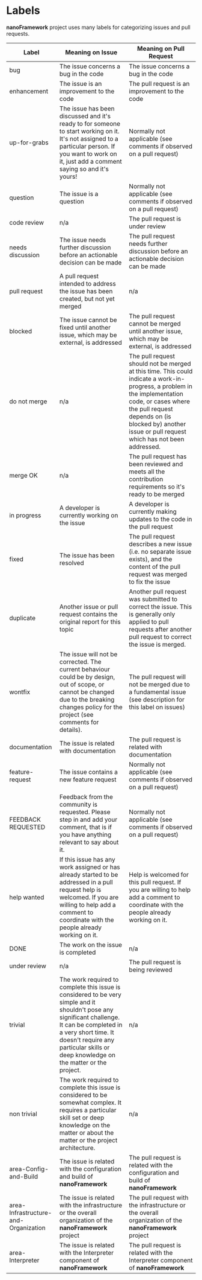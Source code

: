 # Labels

**nanoFramework** project uses many labels for categorizing issues and pull requests.

| Label | Meaning on Issue | Meaning on Pull Request |
| --- | --- | --- |
| bug | The issue concerns a bug in the code | The issue concerns a bug in the code |
| enhancement | The issue is an improvement to the code | The pull request is an improvement to the code |
| up-for-grabs | The issue has been discussed and it's ready to for someone to start working on it. It's not assigned to a particular person. If you want to work on it, just add a comment saying so and it's yours! | Normally not applicable (see comments if observed on a pull request) |
| question | The issue is a question | Normally not applicable (see comments if observed on a pull request) |
| code review | n/a | The pull request is under review |
| needs discussion | The issue needs further discussion before an actionable decision can be made | The pull request needs further discussion before an actionable decision can be made |
| pull request | A pull request intended to address the issue has been created, but not yet merged | n/a |
| blocked | The issue cannot be fixed until another issue, which may be external, is addressed | The pull request cannot be merged until another issue, which may be external, is addressed |
| do not merge | n/a | The pull request should not be merged at this time. This could indicate a work-in-progress, a problem in the implementation code, or cases where the pull request depends on (is blocked by) another issue or pull request which has not been addressed. |
| merge OK | n/a | The pull request has been reviewed and meets all the contribution requirements so it's ready to be merged |
| in progress | A developer is currently working on the issue | A developer is currently making updates to the code in the pull request |
| fixed | The issue has been resolved | The pull request describes a new issue (i.e. no separate issue exists), and the content of the pull request was merged to fix the issue |
| duplicate | Another issue or pull request contains the original report for this topic | Another pull request was submitted to correct the issue. This is generally only applied to pull requests after another pull request to correct the issue is merged. |
| wontfix | The issue will not be corrected. The current behaviour could be by design, out of scope, or cannot be changed due to the breaking changes policy for the project (see comments for details). | The pull request will not be merged due to a fundamental issue (see description for this label on issues) |
| documentation | The issue is related with documentation | The pull request is related with documentation |
| feature-request | The issue contains a new feature request | Normally not applicable (see comments if observed on a pull request) |
| FEEDBACK REQUESTED | Feedback from the community is requested. Please step in and add your comment, that is if you have anything relevant to say about it. | Normally not applicable (see comments if observed on a pull request) |
| help wanted | If this issue has any work assigned or has already started to be addressed in a pull request help is welcomed. If you are willing to help add a comment to coordinate with the people already working on it. | Help is welcomed for this pull request. If you are willing to help add a comment to coordinate with the people already working on it. |
| DONE | The work on the issue is completed | n/a |
| under review | n/a | The pull request is being reviewed |
| trivial | The work required to complete this issue is considered to be very simple and it shouldn't pose any significant challenge. It can be completed in a very short time. It doesn't require any particular skills or deep knowledge on the matter or the project.  | n/a |
| non trivial | The work required to complete this issue is considered to be somewhat complex. It requires a particular skill set or deep knowledge on the matter or about the matter or the project architecture.  | n/a |
| area-Config-and-Build | The issue is related with the configuration and build of **nanoFramework** | The pull request is related with the configuration and build of **nanoFramework** |
| area-Infrastructure-and-Organization | The issue is related with the infrastructure or the overall organization of the **nanoFramework** project | The pull request with the infrastructure or the overall organization of the **nanoFramework** project |
| area-Interpreter | The issue is related with the Interpreter component of **nanoFramework** | The pull request is related with the Interpreter component of **nanoFramework** |
